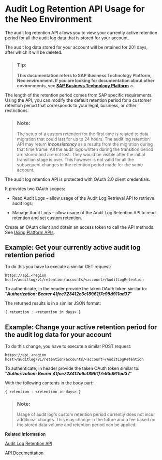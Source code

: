 <!-- loiofb195bf77801406c8c0da7e4d7d60832 -->

# Audit Log Retention API Usage for the Neo Environment

The audit log retention API allows you to view your currently active retention period for all the audit log data that is stored for your account.

The audit log data stored for your account will be retained for 201 days, after which it will be deleted.

> ### Tip:  
> **This documentation refers to SAP Business Technology Platform, Neo environment. If you are looking for documentation about other environments, see [SAP Business Technology Platform](https://help.sap.com/viewer/65de2977205c403bbc107264b8eccf4b/Cloud/en-US/6a2c1ab5a31b4ed9a2ce17a5329e1dd8.html "SAP Business Technology Platform (SAP BTP) is an integrated offering comprised of four technology portfolios: database and data management, application development and integration, analytics, and intelligent technologies. The platform offers users the ability to turn data into business value, compose end-to-end business processes, and build and extend SAP applications quickly.") :arrow_upper_right:.**

The length of the retention period comes from SAP specific requirements. Using the API, you can modify the default retention period for a customer retention period that corresponds to your legal, business, or other restrictions.

> ### Note:  
> The setup of a custom retention for the first time is related to data migration that could last for up to 24 hours. The audit log retention API may return ***inconsistency*** as a results from the migration during that time frame. All the audit logs written during the transition period are stored and are not lost. They would be visible after the initial transition stage is over. This however is not valid for all the subsequent changes in the retention period made for the same account.

The audit log retention API is protected with OAuth 2.0 client credentials.

It provides two OAuth scopes:

-   Read Audit Logs – allow usage of the Audit Log Retrieval API to retrieve audit logs;

-   Manage Audit Logs – allow usage of the Audit Log Retention API to read retention and set custom retention.


Create an OAuth client and obtain an access token to call the API methods. See [Using Platform APIs](../30-development-neo/using-platform-apis-392af9d.md).



<a name="loiofb195bf77801406c8c0da7e4d7d60832__section_ij5_sfq_hdb"/>

## Example: Get your currently active audit log retention period

To do this you have to execute a similar GET request:

```
https://api.<region host>/auditlog/v1/retention/accounts/<account>/AuditLogRetention
```

To authenticate, in the header provide the taken OAuth token similar to: "***Authorization: Bearer 41fce723412c6c18961f7e95d911ad37***"

The returned results is in a similar JSON format:

```
{ retention : <retention in days> } 
```



<a name="loiofb195bf77801406c8c0da7e4d7d60832__section_ugn_ktm_zdb"/>

## Example: Change your active retention period for the audit log data for your account

To do this change, you have to execute a similar POST request:

```
https://api.<region host>/auditlog/v1/retention/accounts/<account>/AuditLogRetention
```

To authenticate, in header provide the taken OAuth token similar to: "***Authorization: Bearer 41fce723412c6c18961f7e95d911ad37***"

With the following contents in the body part:

```
{ retention : <retention in days> } 
```

> ### Note:  
> Usage of audit log's custom retention period currently does not incur additional charges. This may change in the future and a fee based on the stored data volume and retention period can be applied.

**Related Information**  


[Audit Log Retention API](https://api.sap.com/api/AuditLogRetentionAPI/resource)

[API Documentation](../30-development-neo/api-documentation-4570e92.md "API documentation for the Neo environment.")

